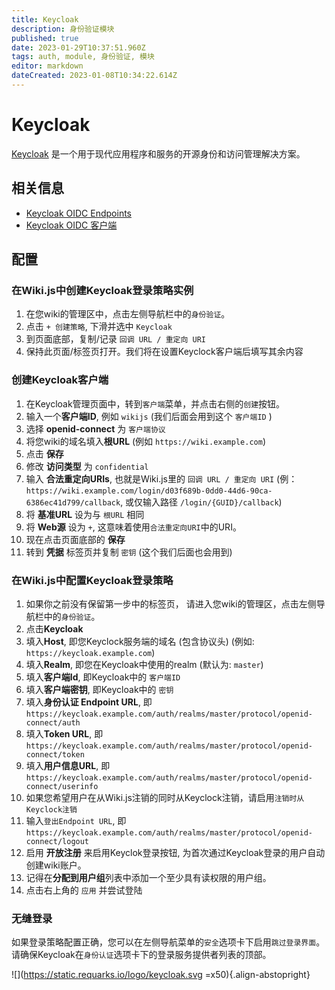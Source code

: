 ```yaml
---
title: Keycloak
description: 身份验证模块
published: true
date: 2023-01-29T10:37:51.960Z
tags: auth, module, 身份验证, 模块
editor: markdown
dateCreated: 2023-01-08T10:34:22.614Z
---
```


# Keycloak
[Keycloak](https://keycloak.org) 是一个用于现代应用程序和服务的开源身份和访问管理解决方案。

## 相关信息
- [Keycloak OIDC Endpoints](https://www.keycloak.org/docs/latest/server_admin/#keycloak-server-oidc-uri-endpoints)
- [Keycloak OIDC 客户端](https://www.keycloak.org/docs/latest/server_admin/#_clients)

## 配置
### 在Wiki.js中创建Keycloak登录策略实例
1. 在您wiki的管理区中，点击左侧导航栏中的`身份验证`。
2. 点击 `+ 创建策略`, 下滑并选中 `Keycloak`
3. 到页面底部，复制/记录 `回调 URL / 重定向 URI`
4. 保持此页面/标签页打开。我们将在设置Keyclock客户端后填写其余内容

### 创建Keycloak客户端
1. 在Keycloak管理页面中，转到`客户端`菜单，并点击右侧的`创建`按钮。
2. 输入一个**客户端ID**, 例如 `wikijs` (我们后面会用到这个 `客户端ID` )
3. 选择 **openid-connect** 为 `客户端协议`
4. 将您wiki的域名填入**根URL** (例如 `https://wiki.example.com`)
5. 点击 **保存**
6. 修改 **访问类型** 为 `confidential`
7. 输入 **合法重定向URIs**, 也就是Wiki.js里的 `回调 URL / 重定向 URI` (例： `https://wiki.example.com/login/d03f689b-0dd0-44d6-90ca-6386ec41d799/callback`, 或仅输入路径 `/login/{GUID}/callback`)
8. 将 **基准URL** 设为与 `根URL` 相同
9. 将 **Web源** 设为 `+`, 这意味着使用`合法重定向URI`中的URI。
10. 现在点击页面底部的 **保存**
11. 转到 **凭据** 标签页并复制 `密钥` (这个我们后面也会用到)

### 在Wiki.js中配置Keycloak登录策略
1. 如果你之前没有保留第一步中的标签页， 请进入您wiki的管理区，点击左侧导航栏中的`身份验证`。
2. 点击**Keycloak**
3. 填入**Host**, 即您Keyclock服务端的域名 (包含协议头) (例如: `https://keycloak.example.com`)
4. 填入**Realm**, 即您在Keycloak中使用的realm (默认为: `master`)
5. 填入**客户端Id**, 即Keycloak中的 `客户端ID`
6. 填入**客户端密钥**, 即Keycloak中的 `密钥`
7. 填入**身份认证 Endpoint URL**, 即 `https://keycloak.example.com/auth/realms/master/protocol/openid-connect/auth`
8. 填入**Token URL**, 即 `https://keycloak.example.com/auth/realms/master/protocol/openid-connect/token`
9. 填入**用户信息URL**, 即 `https://keycloak.example.com/auth/realms/master/protocol/openid-connect/userinfo`
10. 如果您希望用户在从Wiki.js注销的同时从Keyclock注销，请启用`注销时从Keyclock注销`
11. 输入`登出Endpoint URL`, 即 `https://keycloak.example.com/auth/realms/master/protocol/openid-connect/logout`
12. 启用 **开放注册** 来启用Keyclok登录按钮, 为首次通过Keycloak登录的用户自动创建wiki账户。 
13. 记得在**分配到用户组**列表中添加一个至少具有读权限的用户组。
14. 点击右上角的 `应用` 并尝试登陆

### 无缝登录
如果登录策略配置正确，您可以在左侧导航菜单的`安全`选项卡下启用`跳过登录界面`。
请确保Keycloak在`身份认证`选项卡下的登录服务提供者列表的顶部。

![](https://static.requarks.io/logo/keycloak.svg =x50){.align-abstopright}